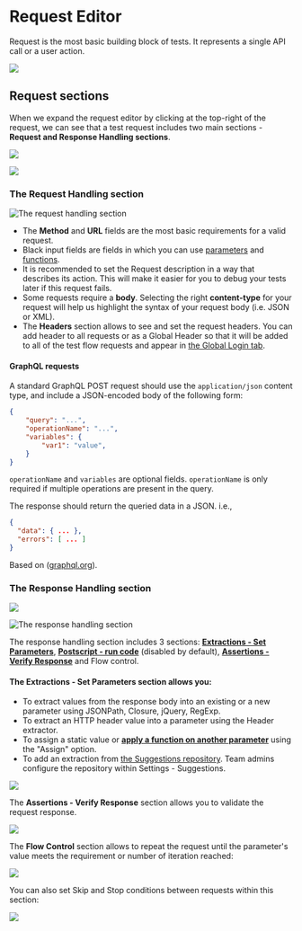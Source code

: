 # Request Editor

Request is the most basic building block of tests. It represents a single API call or a user action.

![](../../../.gitbook/assets/screenshot-2021-10-03t133534.753.png)

## Request sections

When we expand the request editor by clicking<img src="../../../.gitbook/assets/screen-shot-2021-10-03-at-13.37.48.png" alt="" data-size="line"> at the top-right of the request, we can see that a test request includes two main sections - **Request and Response Handling sections**.

![](../../../.gitbook/assets/screenshot-2021-10-03t134902.806.png)

![](../../../.gitbook/assets/screenshot-2021-10-03t134210.876.png)

### The Request Handling section

![The request handling section](../../../.gitbook/assets/screenshot-2021-10-03t135227.782.png)

* The **Method** and **URL** fields are the most basic requirements for a valid request.
* Black input fields are fields in which you can use [parameters](https://docs.loadmill.com/api-testing/test-suite-editor/parameters) and [functions](https://docs.loadmill.com/api-testing/test-suite-editor/parameters/functions).
* It is recommended to set the Request description in a way that describes its action. This will make it easier for you to debug your tests later if this request fails.
* Some requests require a **body**. Selecting the right **content-type** for your request will help us highlight the syntax of your request body (i.e. JSON or XML).
* The **Headers** section allows to see and set the request headers. You can add header to all requests or as a Global Header so that it will be added to all of the test flow requests and appear in [the Global Login tab](https://docs.loadmill.com/api-testing/test-suite-editor/global-login-flow).

#### GraphQL requests

A standard GraphQL POST request should use the `application/json` content type, and include a JSON-encoded body of the following form:

```json
{
    "query": "...",
    "operationName": "...",
    "variables": {
        "var1": "value",
    }
}
```

`operationName` and `variables` are optional fields. `operationName` is only required if multiple operations are present in the query.&#x20;

The response should return the queried data in a JSON. i.e.,

```json
{
  "data": { ... },
  "errors": [ ... ]
}
```

Based on ([graphql.org](https://graphql.org/learn/serving-over-http/)).



### The Response Handling section

![](../../../.gitbook/assets/screenshot-2021-10-03t135800.939.png)

![The response handling section](../../../.gitbook/assets/screenshot-2021-10-03t135823.525.png)

The response handling section includes 3 sections: [**Extractions - Set Parameters**](https://docs.loadmill.com/api-testing/test-suite-editor/set-parameters-extractions), [**Postscript - run code**](https://docs.loadmill.com/api-testing/test-suite-editor/postscript-run-code) (disabled by default), [**Assertions - Verify Response**](https://docs.loadmill.com/api-testing/test-suite-editor/assertions) and Flow control.&#x20;

#### The **Extractions - Set Parameters** section allows you:

* To extract values from the response body into an existing or a new parameter using JSONPath, Closure, jQuery, RegExp.
* To extract an HTTP header value into a parameter using the Header extractor.
* To assign a static value or [**apply a function on another parameter**](https://docs.loadmill.com/api-testing/test-suite-editor/functions) using the "Assign" option.
* To add an extraction from [the Suggestions repository](https://docs.loadmill.com/api-testing/test-suite-editor/set-parameters-extractions#suggestions). Team admins configure the repository within Settings - Suggestions.

![](../../../.gitbook/assets/screenshot-2021-10-03t140454.279.png)

The **Assertions - Verify Response** section allows you to validate the request response.

![](../../../.gitbook/assets/screenshot-2021-10-03t140553.892.png)

The **Flow Control** section allows to repeat the request until the parameter's value meets the requirement or number of iteration reached:

![](../../../.gitbook/assets/screenshot-2021-10-03t141405.887.png)

You can also set Skip and Stop conditions between requests within this section:

![](../../../.gitbook/assets/screenshot-2021-10-03t141529.056.png)
